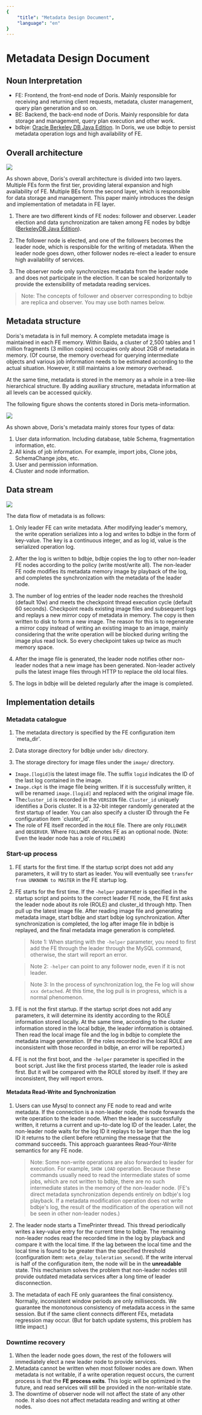 ```yaml
---
{
    "title": "Metadata Design Document",
    "language": "en"
}
---
```


<!-- 
Licensed to the Apache Software Foundation (ASF) under one
or more contributor license agreements.  See the NOTICE file
distributed with this work for additional information
regarding copyright ownership.  The ASF licenses this file
to you under the Apache License, Version 2.0 (the
"License"); you may not use this file except in compliance
with the License.  You may obtain a copy of the License at

  http://www.apache.org/licenses/LICENSE-2.0

Unless required by applicable law or agreed to in writing,
software distributed under the License is distributed on an
"AS IS" BASIS, WITHOUT WARRANTIES OR CONDITIONS OF ANY
KIND, either express or implied.  See the License for the
specific language governing permissions and limitations
under the License.
-->


# Metadata Design Document

## Noun Interpretation

* FE: Frontend, the front-end node of Doris. Mainly responsible for receiving and returning client requests, metadata, cluster management, query plan generation and so on.
* BE: Backend, the back-end node of Doris. Mainly responsible for data storage and management, query plan execution and other work.
* bdbje: [Oracle Berkeley DB Java Edition](http://www.oracle.com/technetwork/database/berkeleydb/overview/index-093405.html). In Doris, we use bdbje to persist metadata operation logs and high availability of FE.

## Overall architecture
![](/images/palo_architecture.jpg)

As shown above, Doris's overall architecture is divided into two layers. Multiple FEs form the first tier, providing lateral expansion and high availability of FE. Multiple BEs form the second layer, which is responsible for data storage and management. This paper mainly introduces the design and implementation of metadata in FE layer.

1. There are two different kinds of FE nodes: follower and observer. Leader election and data synchronization are taken among FE nodes by bdbje ([BerkeleyDB Java Edition](http://www.oracle.com/technetwork/database/database-technologies/berkeleydb/overview/index-093405.html)).

2. The follower node is elected, and one of the followers becomes the leader node, which is responsible for the writing of metadata. When the leader node goes down, other follower nodes re-elect a leader to ensure high availability of services.

3. The observer node only synchronizes metadata from the leader node and does not participate in the election. It can be scaled horizontally to provide the extensibility of metadata reading services.

> Note: The concepts of follower and observer corresponding to bdbje are replica and observer. You may use both names below.

## Metadata structure

Doris's metadata is in full memory. A complete metadata image is maintained in each FE memory. Within Baidu, a cluster of 2,500 tables and 1 million fragments (3 million copies) occupies only about 2GB of metadata in memory. (Of course, the memory overhead for querying intermediate objects and various job information needs to be estimated according to the actual situation. However, it still maintains a low memory overhead.

At the same time, metadata is stored in the memory as a whole in a tree-like hierarchical structure. By adding auxiliary structure, metadata information at all levels can be accessed quickly.

The following figure shows the contents stored in Doris meta-information.

![](../../../images/metadata_contents.png)

As shown above, Doris's metadata mainly stores four types of data:

1. User data information. Including database, table Schema, fragmentation information, etc.
2. All kinds of job information. For example, import jobs, Clone jobs, SchemaChange jobs, etc.
3. User and permission information.
4. Cluster and node information.

## Data stream

![](../../../images/metadata_stream.png)

The data flow of metadata is as follows:

1. Only leader FE can write metadata. After modifying leader's memory, the write operation serializes into a log and writes to bdbje in the form of key-value. The key is a continuous integer, and as log id, value is the serialized operation log.

2. After the log is written to bdbje, bdbje copies the log to other non-leader FE nodes according to the policy (write most/write all). The non-leader FE node modifies its metadata memory image by playback of the log, and completes the synchronization with the metadata of the leader node.

3. The number of log entries of the leader node reaches the threshold (default 10w) and meets the checkpoint thread execution cycle (default 60 seconds). Checkpoint reads existing image files and subsequent logs and replays a new mirror copy of metadata in memory. The copy is then written to disk to form a new image. The reason for this is to regenerate a mirror copy instead of writing an existing image to an image, mainly considering that the write operation will be blocked during writing the image plus read lock. So every checkpoint takes up twice as much memory space.

4. After the image file is generated, the leader node notifies other non-leader nodes that a new image has been generated. Non-leader actively pulls the latest image files through HTTP to replace the old local files.

5. The logs in bdbje will be deleted regularly after the image is completed.

## Implementation details

### Metadata catalogue

1. The metadata directory is specified by the FE configuration item `meta_dir'.

2. Data storage directory for bdbje under `bdb/` directory.

3. The storage directory for image files under the `image/` directory.

* `Image.[logid]`is the latest image file. The suffix `logid` indicates the ID of the last log contained in the image.
* `Image.ckpt` is the image file being written. If it is successfully written, it will be renamed `image.[logid]` and replaced with the original image file.
* The`cluster_id` is recorded in the `VERSION` file. `Cluster_id` uniquely identifies a Doris cluster. It is a 32-bit integer randomly generated at the first startup of leader. You can also specify a cluster ID through the Fe configuration item `cluster_id'.
* The role of FE itself recorded in the `ROLE` file. There are only `FOLLOWER` and `OBSERVER`. Where `FOLLOWER` denotes FE as an optional node. (Note: Even the leader node has a role of `FOLLOWER`)

### Start-up process

1. FE starts for the first time. If the startup script does not add any parameters, it will try to start as leader. You will eventually see `transfer from UNKNOWN to MASTER` in the FE startup log.

2. FE starts for the first time. If the `-helper` parameter is specified in the startup script and points to the correct leader FE node, the FE first asks the leader node about its role (ROLE) and cluster_id through http. Then pull up the latest image file. After reading image file and generating metadata image, start bdbje and start bdbje log synchronization. After synchronization is completed, the log after image file in bdbje is replayed, and the final metadata image generation is completed.

	> Note 1: When starting with the `-helper` parameter, you need to first add the FE through the leader through the MySQL command, otherwise, the start will report an error.

	> Note 2: `-helper` can point to any follower node, even if it is not leader.

	> Note 3: In the process of synchronization log, the Fe log will show `xxx detached`. At this time, the log pull is in progress, which is a normal phenomenon.

3. FE is not the first startup. If the startup script does not add any parameters, it will determine its identity according to the ROLE information stored locally. At the same time, according to the cluster information stored in the local bdbje, the leader information is obtained. Then read the local image file and the log in bdbje to complete the metadata image generation. (If the roles recorded in the local ROLE are inconsistent with those recorded in bdbje, an error will be reported.)

4. FE is not the first boot, and the `-helper` parameter is specified in the boot script. Just like the first process started, the leader role is asked first. But it will be compared with the ROLE stored by itself. If they are inconsistent, they will report errors.

#### Metadata Read-Write and Synchronization

1. Users can use Mysql to connect any FE node to read and write metadata. If the connection is a non-leader node, the node forwards the write operation to the leader node. When the leader is successfully written, it returns a current and up-to-date log ID of the leader. Later, the non-leader node waits for the log ID it replays to be larger than the log ID it returns to the client before returning the message that the command succeeds. This approach guarantees Read-Your-Write semantics for any FE node.

	> Note: Some non-write operations are also forwarded to leader for execution. For example, `SHOW LOAD` operation. Because these commands usually need to read the intermediate states of some jobs, which are not written to bdbje, there are no such intermediate states in the memory of the non-leader node. (FE's direct metadata synchronization depends entirely on bdbje's log playback. If a metadata modification operation does not write bdbje's log, the result of the modification of the operation will not be seen in other non-leader nodes.)

2. The leader node starts a TimePrinter thread. This thread periodically writes a key-value entry for the current time to bdbje. The remaining non-leader nodes read the recorded time in the log by playback and compare it with the local time. If the lag between the local time and the local time is found to be greater than the specified threshold (configuration item: `meta_delay_toleration_second`). If the write interval is half of the configuration item, the node will be in the **unreadable** state. This mechanism solves the problem that non-leader nodes still provide outdated metadata services after a long time of leader disconnection.

3. The metadata of each FE only guarantees the final consistency. Normally, inconsistent window periods are only milliseconds. We guarantee the monotonous consistency of metadata access in the same session. But if the same client connects different FEs, metadata regression may occur. (But for batch update systems, this problem has little impact.)

### Downtime recovery

1. When the leader node goes down, the rest of the followers will immediately elect a new leader node to provide services.
2. Metadata cannot be written when most follower nodes are down. When metadata is not writable, if a write operation request occurs, the current process is that the **FE process exits**. This logic will be optimized in the future, and read services will still be provided in the non-writable state.
3. The downtime of observer node will not affect the state of any other node. It also does not affect metadata reading and writing at other nodes.
